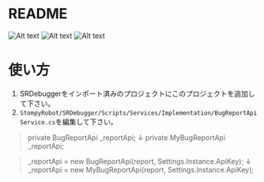 # README #

![Alt text](https://cdn-ak.f.st-hatena.com/images/fotolife/t/tc_kazuki/20180121/20180121172322.png)
![Alt text](https://cdn-ak.f.st-hatena.com/images/fotolife/t/tc_kazuki/20180121/20180121172421.png)
![Alt text](https://cdn-ak.f.st-hatena.com/images/fotolife/t/tc_kazuki/20180121/20180121172426.png)


# 使い方
1. SRDebuggerをインポート済みのプロジェクトにこのプロジェクトを追加して下さい。
2. `StompyRobot/SRDebugger/Scripts/Services/Implementation/BugReportApiService.cs`を編集して下さい。
> private BugReportApi _reportApi;
> ↓
> private MyBugReportApi _reportApi;

> _reportApi = new BugReportApi(report, Settings.Instance.ApiKey);
> ↓
> _reportApi = new MyBugReportApi(report, Settings.Instance.ApiKey);
